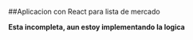 ##Aplicacion con React para lista de mercado

**Esta incompleta, aun estoy implementando la logica**

